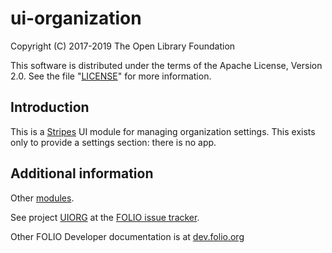 # ui-organization

Copyright (C) 2017-2019 The Open Library Foundation

This software is distributed under the terms of the Apache License,
Version 2.0. See the file "[LICENSE](LICENSE)" for more information.

## Introduction

This is a [Stripes](https://github.com/folio-org/stripes-core/) UI module for managing organization settings. This exists only to provide a settings section: there is no app.

## Additional information

Other [modules](https://dev.folio.org/source-code/#client-side).

See project [UIORG](https://issues.folio.org/browse/UIORG)
at the [FOLIO issue tracker](https://dev.folio.org/guidelines/issue-tracker).

Other FOLIO Developer documentation is at [dev.folio.org](https://dev.folio.org/)
